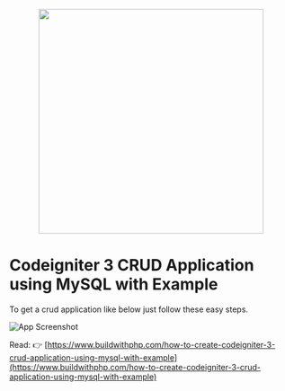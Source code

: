 <p align="center"><a href="https://www.buildwithphp.com/" target="_blank"><img src="https://www.buildwithphp.com/front/images/logo.jpg" width="400"></a></p>



# Codeigniter 3 CRUD Application using MySQL with Example


To get a crud application like below just follow these easy steps.

![App Screenshot](https://www.buildwithphp.com/uploads/blogimgs/how-to-create-codeigniter-3-crud-application-using-mysql-with-example-preview.webp)


Read: 👉 [https://www.buildwithphp.com/how-to-create-codeigniter-3-crud-application-using-mysql-with-example](https://www.buildwithphp.com/how-to-create-codeigniter-3-crud-application-using-mysql-with-example)